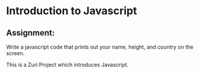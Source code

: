 <h1>Introduction to Javascript</h1>

<h2>Assignment:</h2>

<p>Write a javascript code that prints out your name, height, and country on the screen.</p>

<p>This is a Zuri Project which introduces Javascript.</p>


